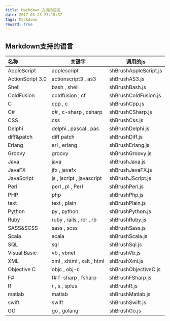 ```yaml
---
title: Markdown 支持的语言
date: 2017-03-23 23:15:37
tags: Markdown
reward: true
---
```


## Markdown支持的语言



| 名称               | 关键字                       | 调用的js                 |
| :--------------- | ------------------------- | --------------------- |
| AppleScript      | applescript               | shBrushAppleScript.js |
| ActionScript 3.0 | actionscript3 , as3       | shBrushAS3.js         |
| Shell            | bash , shell              | shBrushBash.js        |
| ColdFusion       | coldfusion , cf           | shBrushColdFusion.js  |
| C                | cpp , c                   | shBrushCpp.js         |
| C#               | c# , c-sharp , csharp     | shBrushCSharp.js      |
| CSS              | css                       | shBrushCss.js         |
| Delphi           | delphi , pascal , pas     | shBrushDelphi.js      |
| diff&patch       | diff patch                | shBrushDiff.js        |
| Erlang           | erl , erlang              | shBrushErlang.js      |
| Groovy           | groovy                    | shBrushGroovy.js      |
| Java             | java                      | shBrushJava.js        |
| JavaFX           | jfx , javafx              | shBrushJavaFX.js      |
| JavaScript       | js , jscript , javascript | shBrushJScript.js     |
| Perl             | perl , pl , Perl          | shBrushPerl.js        |
| PHP              | php                       | shBrushPhp.js         |
| text             | text , plain              | shBrushPlain.js       |
| Python           | py , python               | shBrushPython.js      |
| Ruby             | ruby , rails , ror , rb   | shBrushRuby.js        |
| SASS&SCSS        | sass , scss               | shBrushSass.js        |
| Scala            | scala                     | shBrushScala.js       |
| SQL              | sql                       | shBrushSql.js         |
| Visual Basic     | vb , vbnet                | shBrushVb.js          |
| XML              | xml , xhtml , xslt , html | shBrushXml.js         |
| Objective C      | objc , obj-c              | shBrushObjectiveC.js  |
| F#               | f# f-sharp , fsharp       | shBrushFSharp.js      |
| R                | r , s , splus             | shBrushR.js           |
| matlab           | matlab                    | shBrushMatlab.js      |
| swift            | swift                     | shBrushSwift.js       |
| GO               | go , golang               | shBrushGo.js          |